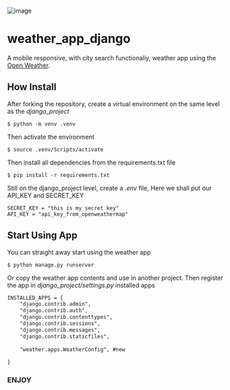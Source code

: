 ![image](https://user-images.githubusercontent.com/102288573/209771205-6878b839-6798-4736-a093-8fd054c62b40.png)
# weather_app_django


A mobile responsive, with city search functionaliy, weather app using the [Open Weather](https://openweathermap.org/).

## How Install

After forking the repository, create a virtual environment on the same level as the *django_project*

```
$ python -m venv .venv
```

Then activate the environment

```
$ source .venv/Scripts/activate
```

Then install all dependencies from the requirements.txt file

```
$ pip install -r requirements.txt
```
Still on the django_project level, create a *.env* file, Here we shall put our API_KEY and SECRET_KEY
```
SECRET_KEY = "this is my secret key"
API_KEY = "api_key_from_openweathermap"
```

## Start Using App

You can straight away start using the weather app
```
$ python manage.py runserver
```
Or copy the weather app contents and use in another project.
Then register the app in *django_project/settings.py* installed apps

```diff
INSTALLED_APPS = {
    "django.contrib.admin",
    "django.contrib.auth",
    "django.contrib.contenttypes",
    "django.contrib.sessions",
    "django.contrib.messages",
    "django.contrib.staticfiles",
   
    "weather.apps.WeatherConfig", #new
    
}
```


### ENJOY
